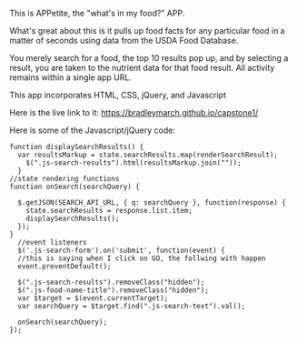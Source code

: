 This is APPetite, the "what's in my food?" APP.

What's great about this is it pulls up food facts for any particular food in a matter of seconds using data from the USDA Food Database.

You merely search for a food, the top 10 results pop up, and by selecting a result, you are taken to the nutrient data for
that food result.  All activity remains within a single app URL.

This app incorporates HTML, CSS, jQuery, and Javascript


Here is the live link to it: https://bradleymarch.github.io/capstone1/

Here is some of the Javascript/jQuery code:
```
function displaySearchResults() {
  var resultsMarkup = state.searchResults.map(renderSearchResult);
    $(".js-search-results").html(resultsMarkup.join(""));
  }
//state rendering functions
function onSearch(searchQuery) {

  $.getJSON(SEARCH_API_URL, { q: searchQuery }, function(response) {
    state.searchResults = response.list.item;
    displaySearchResults();
  });
}
  //event listeners
  $('.js-search-form').on('submit', function(event) {
  //this is saying when I click on GO, the follwing with happen
  event.preventDefault();

  $(".js-search-results").removeClass("hidden");
  $(".js-food-name-title").removeClass("hidden");
  var $target = $(event.currentTarget);
  var searchQuery = $target.find(".js-search-text").val();

  onSearch(searchQuery);
});
```
